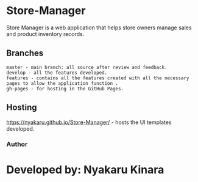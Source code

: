 # Store-Manager

Store Manager is a web application that helps store owners manage sales and product inventory records.
## Branches

    master - main branch: all source after review and feedback.
    develop - all the features developed.
    features - contains all the features created with all the necessary pages to allow the application function .
    gh-pages - for hosting in the GitHub Pages.

## Hosting

 https://nyakaru.github.io/Store-Manager/ - hosts the UI templates developed.
### Author

# Developed by:  Nyakaru Kinara
